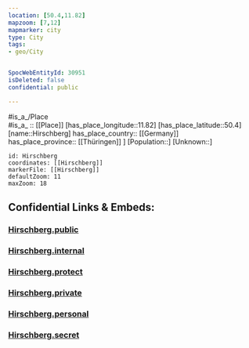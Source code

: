 ```yaml
---
location: [50.4,11.82] 
mapzoom: [7,12] 
mapmarker: city 
type: City
tags:
- geo/City


SpocWebEntityId: 30951
isDeleted: false
confidential: public

---
```

#is_a_/Place  
#is_a_ :: [[Place]] 
[has_place_longitude::11.82] 
[has_place_latitude::50.4] 
[name::Hirschberg] 
has_place_country:: [[Germany]]  
has_place_province:: [[Thüringen]] ] 
[Population::] 
[Unknown::] 


```leaflet
id: Hirschberg
coordinates: [[Hirschberg]] 
markerFile: [[Hirschberg]] 
defaultZoom: 11 
maxZoom: 18
```


## Confidential Links & Embeds: 

### [Hirschberg.public](/_public/\Earth\Continent\Europe\Europe~Central\Germany\Germany~East\Thüringen\CityHirschberg.public.md) 

### [Hirschberg.internal](/_internal/\Earth\Continent\Europe\Europe~Central\Germany\Germany~East\Thüringen\CityHirschberg.internal.md) 

### [Hirschberg.protect](/_protect/\Earth\Continent\Europe\Europe~Central\Germany\Germany~East\Thüringen\CityHirschberg.protect.md) 

### [Hirschberg.private](/_private/\Earth\Continent\Europe\Europe~Central\Germany\Germany~East\Thüringen\CityHirschberg.private.md) 

### [Hirschberg.personal](/_personal/\Earth\Continent\Europe\Europe~Central\Germany\Germany~East\Thüringen\CityHirschberg.personal.md) 

### [Hirschberg.secret](/_secret/\Earth\Continent\Europe\Europe~Central\Germany\Germany~East\Thüringen\CityHirschberg.secret.md)

